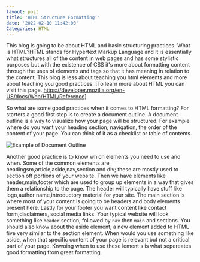 ```yaml
---
layout: post
title: 'HTML Structure Formatting‘'
date: '2022-02-10 11:42:00'
Categories: HTML  
---
```


This blog is going to be about HTML and basic structuring practices. What is HTML?HTML stands for Hypertext Markup Language and it is essentially what structures all of the content in web pages and has some stylistic purposes but with the existence of CSS it's more about formatting content through the uses of elements and tags so that it has meaning in relation to the content. This blog is less about teaching you html elements and more about teaching you good practices. [To learn more about HTML you can visit this page. https://developer.mozilla.org/en-US/docs/Web/HTML/Reference]

So what are some good practices when it comes to HTML formatting? For starters a good first step is to create a document outline. A document outline is a way to visualize how your page will be structured. For example where do you want your heading section, navigation, the order of the content of your page. You can think of it as a checklist or table of contents. 

![ Example of Document Outline](https://www.accessibility-developer-guide.com/examples/headings/html-5-outline/_media/headingmaps-experimental-html5-outline.png)

Another good practice is to know which elements you need to use and when. Some of the common elements are headingsm,article,aside,nav,section and div; these are mostly used to section off portions of your website. Then we have elements like header,main,footer which are used to group up elements in a way that gives them a relationship to the page. The header will typically have stuff like logo,author name,introductory material for your site. The main section is where most of your content is going to be headers and body elements present here. Lastly for your footer you want content like contact form,disclaimers, social media links. Your typical website will look something like `header` section, followed by `nav` then `main` and sections. You should also know about the aside element, a new element added to HTML five very similar to the section element. When would you use something like aside, when that specific content of your page is relevant but not a critical part of your page. Knwoing when to use these lement s is what sepereates good formatting from great formatting.  
